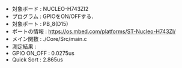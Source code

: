 - 対象ボード : NUCLEO-H743ZI2
- プログラム : GPIOをON/OFFする．
- 対象ポート : PB_8(D15)
 - ポートの情報 : https://os.mbed.com/platforms/ST-Nucleo-H743ZI/
- メイン関数 : ./Core/Src/main.c
- 測定結果 : 
 - GPIO ON_OFF :   0.0275us
 - Quick Sort  :   2.865us
